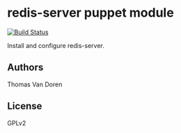 redis-server puppet module
==========================

[![Build Status](https://secure.travis-ci.org/thomasvandoren/puppet-redis-server.png)](http://travis-ci.org/thomasvandoren/puppet-redis-server)

Install and configure redis-server.

Authors
-------
Thomas Van Doren

License
-------
GPLv2
